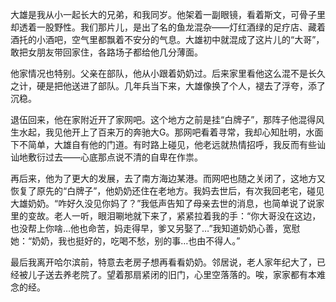 大雄是我从小一起长大的兄弟，和我同岁。他架着一副眼镜，看着斯文，可骨子里却透着一股野性。我们那片儿，是出了名的鱼龙混杂——灯红酒绿的足疗店、藏着酒托的小酒吧，空气里都飘着不安分的气息。大雄初中就混成了这片儿的“大哥”，敢把女朋友带回家住，各路场子都给他几分薄面。

他家情况也特别。父亲在部队，他从小跟着奶奶过。后来家里看他这么混不是长久之计，硬是把他送进了部队。几年兵当下来，大雄像换了个人，褪去了浮夸，添了沉稳。

退伍回来，他在家附近开了家网吧。这个地方之前是挂“白牌子”，那阵子他混得风生水起，我见他开上了百来万的奔驰大G。那网吧看着寻常，我却心知肚明，水面下不简单，大雄自有他的门道。有时路上碰见，他老远就热情招呼，我反而有些讪讪地敷衍过去——心底那点说不清的自卑在作祟。

再后来，他为了更大的发展，去了南方海边某港。而网吧也随之关闭了，这地方又恢复了原先的“白牌子”，他奶奶还住在老地方。我妈去世后，有次我回老宅，碰见大雄奶奶。“咋好久没见你妈了？”我低声告知了母亲去世的消息，也简单说了说家里的变故。老人一听，眼泪唰地就下来了，紧紧拉着我的手：“你大哥没在这边，也没帮上你啥…他也命苦，妈走得早，爹又另娶了…”我知道奶奶心善，宽慰她：“奶奶，我也挺好的，吃喝不愁，别的事…也由不得人。”

最后我离开哈尔滨前，特意去老房子想再看看奶奶。邻居说，老人家年纪大了，已经被儿子送去养老院了。望着那扇紧闭的旧门，心里空落落的。唉，家家都有本难念的经。